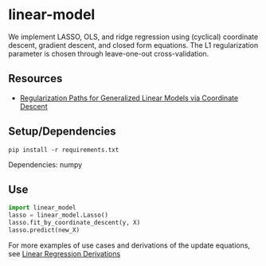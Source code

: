 # linear-model

We implement LASSO, OLS, and ridge regression using (cyclical) coordinate descent, gradient descent, and closed form equations. The L1 regularization parameter is chosen through leave-one-out cross-validation.

## Resources
* [Regularization Paths for Generalized Linear Models via Coordinate Descent](https://web.stanford.edu/~hastie/Papers/glmnet.pdf)

## Setup/Dependencies
```
pip install -r requirements.txt
```
Dependencies: numpy

## Use
```python
import linear_model
lasso = linear_model.Lasso()
lasso.fit_by_coordinate_descent(y, X)
lasso.predict(new_X)
```

For more examples of use cases and derivations of the update equations, see [Linear Regression Derivations](https://github.com/silpian/linear-model/blob/master/Linear%20Regression%20Derivations.ipynb)
